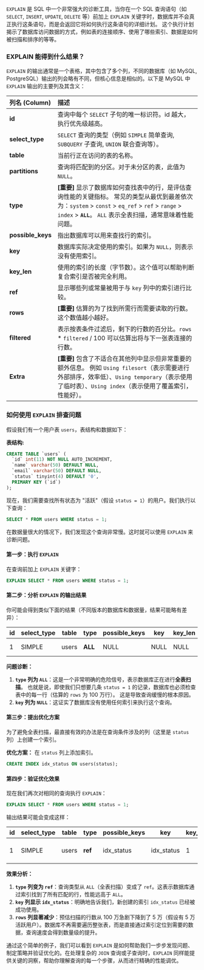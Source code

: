 
`EXPLAIN` 是 SQL 中一个非常强大的诊断工具，当你在一个 SQL 查询语句（如 `SELECT`, `INSERT`, `UPDATE`, `DELETE` 等）前加上 `EXPLAIN` 关键字时，数据库并不会真正执行这条语句，而是会返回它将如何执行这条语句的详细计划。 这个执行计划揭示了数据库访问数据的方式，例如表的连接顺序、使用了哪些索引、数据是如何被扫描和排序的等等。

### EXPLAIN 能得到什么结果？

`EXPLAIN` 的输出通常是一个表格，其中包含了多个列，不同的数据库（如 MySQL, PostgreSQL）输出的列会略有不同，但核心信息是相似的。以下是 MySQL 中 `EXPLAIN` 输出的主要列及其含义：

| 列名 (Column)       | 描述                                                                                                                                                  |
| :---------------- | :-------------------------------------------------------------------------------------------------------------------------------------------------- |
| **id**            | 查询中每个 `SELECT` 子句的唯一标识符。id 越大，执行优先级越高。                                                                                                              |
| **select_type**   | `SELECT` 查询的类型（例如 `SIMPLE` 简单查询, `SUBQUERY` 子查询, `UNION` 联合查询等）。                                                                                    |
| **table**         | 当前行正在访问的表的名称。                                                                                                                                       |
| **partitions**    | 查询将匹配到的分区。对于未分区的表，此值为 `NULL`。                                                                                                                       |
| **type**          | **[重要]** 显示了数据库如何查找表中的行，是评估查询性能的关键指标。 常见的类型从最优到最差依次为：`system` > `const` > `eq_ref` > `ref` > `range` > `index` > **`ALL`**。 `ALL` 表示全表扫描，通常意味着性能问题。 |
| **possible_keys** | 指出数据库可以用来查找行的索引。                                                                                                                                    |
| **key**           | 数据库实际决定使用的索引。如果为 `NULL`，则表示没有使用索引。                                                                                                                  |
| **key_len**       | 使用的索引的长度（字节数）。这个值可以帮助判断复合索引是否被完全利用。                                                                                                                 |
| **ref**           | 显示哪些列或常量被用于与 `key` 列中的索引进行比较。                                                                                                                       |
| **rows**          | **[重要]** 估算的为了找到所需行而需要读取的行数。 这个数值越小越好。                                                                                                              |
| **filtered**      | 表示按表条件过滤后，剩下的行数的百分比。`rows` * `filtered` / 100 可以估算出将与下一张表连接的行数。                                                                                     |
| **Extra**         | **[重要]** 包含了不适合在其他列中显示但非常重要的额外信息。 例如 `Using filesort`（表示需要进行外部排序，效率低）、`Using temporary`（表示使用了临时表）、`Using index`（表示使用了覆盖索引，性能好）。                     |

### 如何使用 `EXPLAIN` 排查问题

假设我们有一个用户表 `users`，表结构和数据如下：

**表结构:**
```sql
CREATE TABLE `users` (
  `id` int(11) NOT NULL AUTO_INCREMENT,
  `name` varchar(50) DEFAULT NULL,
  `email` varchar(50) DEFAULT NULL,
  `status` tinyint(4) DEFAULT '0',
  PRIMARY KEY (`id`)
);
```

现在，我们需要查找所有状态为 "活跃"（假设 `status = 1`）的用户。我们执行以下查询：

```sql
SELECT * FROM users WHERE status = 1;
```

在数据量很大的情况下，我们发现这个查询非常慢。这时就可以使用 `EXPLAIN` 来诊断问题。

#### 第一步：执行 `EXPLAIN`

在查询前加上 `EXPLAIN` 关键字：

```sql
EXPLAIN SELECT * FROM users WHERE status = 1;
```

#### 第二步：分析 `EXPLAIN` 的输出结果

你可能会得到类似下面的结果（不同版本的数据库和数据量，结果可能略有差异）：

| id | select_type | table | type | possible_keys | key  | key_len | ref  | rows   | Extra |
|----|-------------|-------|------|---------------|------|---------|------|--------|-------|
| 1  | SIMPLE      | users | **ALL**  | NULL          | NULL | NULL    | NULL | 1000000 | Using where |

**问题诊断：**

1.  **`type` 列为 `ALL`**：这是一个非常明确的危险信号，表示数据库正在进行**全表扫描**。 也就是说，即使我们只想要几条 `status = 1` 的记录，数据库也必须检查表中的每一行（估算的 `rows` 为 100 万行）。 这是导致查询缓慢的根本原因。
2.  **`key` 列为 `NULL`**：这证实了数据库没有使用任何索引来执行这个查询。

#### 第三步：提出优化方案

为了避免全表扫描，最直接有效的办法是在查询条件涉及的列（这里是 `status` 列）上创建一个索引。

**优化方案：** 在 `status` 列上添加索引。

```sql
CREATE INDEX idx_status ON users(status);
```

#### 第四步：验证优化效果

现在我们再次对相同的查询执行 `EXPLAIN`：

```sql
EXPLAIN SELECT * FROM users WHERE status = 1;
```

输出结果可能会变成这样：

| id | select_type | table | type  | possible_keys | key          | key_len | ref   | rows   | Extra |
|----|-------------|-------|-------|---------------|--------------|---------|-------|--------|------------------|
| 1  | SIMPLE      | users | **ref**   | idx_status    | idx_status   | 1       | const | 50000  | Using index condition |

**效果分析：**

1.  **`type` 列变为 `ref`**：查询类型从 `ALL`（全表扫描）变成了 `ref`。这表示数据库通过索引找到了所有匹配的行，性能远高于 `ALL`。
2.  **`key` 列显示 `idx_status`**：明确地告诉我们，新创建的索引 `idx_status` 已经被成功使用。
3.  **`rows` 列显著减少**：预估扫描的行数从 100 万急剧下降到了 5 万（假设有 5 万活跃用户）。数据库不再需要遍历整张表，而是直接通过索引定位到需要的数据，查询速度会得到数量级的提升。

通过这个简单的例子，我们可以看到 `EXPLAIN` 是如何帮助我们一步步发现问题、制定策略并验证优化的。在处理复杂的 `JOIN` 查询或子查询时，`EXPLAIN` 同样能提供关键的洞察，帮助你理解查询的每一个步骤，从而进行精确的性能调优。